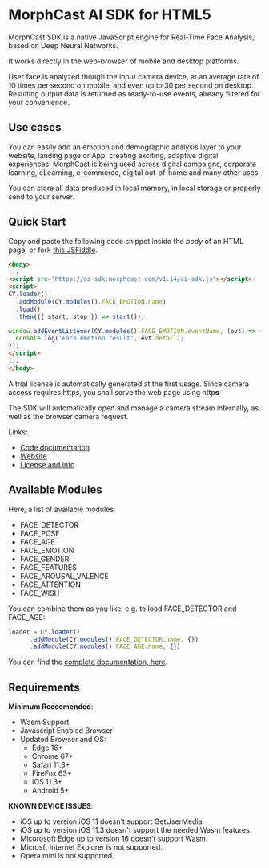 # MorphCast AI SDK for HTML5

MorphCast SDK is a native JavaScript engine for Real-Time Face Analysis, based on Deep Neural Networks.

It works directly in the web-browser of mobile and desktop platforms.

User face is analyzed though the input camera device, at an average rate of 10 times per second on mobile, and even up to 30 per second on desktop. Resulting output data is returned as ready-to-use events, already filtered for your convenience.

## Use cases 

You can easily add an emotion and demographic analysis layer to your website, 
landing page or App, creating exciting, adaptive digital experiences. MorphCast is being used across digital campaigns, 
corporate learning, eLearning, e-commerce, digital out-of-home and many other uses.

You can store all data produced in local memory, in local storage or properly send to your server.

## Quick Start

Copy and paste the following code snippet inside the _body_ of an HTML page, or fork [this JSFiddle](https://jsfiddle.net/morphcast/6c0tm4e5).

```html
<body>
...
<script src="https://ai-sdk.morphcast.com/v1.14/ai-sdk.js"></script>
<script>
CY.loader()
  .addModule(CY.modules().FACE_EMOTION.name)
  .load()
  .then(({ start, stop }) => start());

window.addEventListener(CY.modules().FACE_EMOTION.eventName, (evt) => {
  console.log('Face emotion result', evt.detail);
});
</script>
...
</body>
```

A trial license is automatically generated at the first usage.
Since camera access requires https, you shall serve the web page using http**s**

The SDK will automatically open and manage a camera stream internally, as well as the browser camera request.

Links:

* [Code documentation](https://ai-sdk.morphcast.com/latest/index.html)
* [Website](https://www.morphcast.com/sdk/)
* [License and info](https://www.morphcast.com/contact/)

## Available Modules

Here, a list of available modules:

* FACE_DETECTOR
* FACE_POSE
* FACE_AGE
* FACE_EMOTION
* FACE_GENDER
* FACE_FEATURES
* FACE_AROUSAL_VALENCE
* FACE_ATTENTION
* FACE_WISH

You can combine them as you like, e.g. to load FACE_DETECTOR and FACE_AGE:

```javascript
loader = CY.loader()
      .addModule(CY.modules().FACE_DETECTOR.name, {})
      .addModule(CY.modules().FACE_AGE.name, {})
```

You can find the [complete documentation, here](https://ai-sdk.morphcast.com/latest/index.html).

## Requirements

**Minimum Reccomended**:

-   Wasm Support
-   Javascript Enabled Browser
-   Updated Browser and OS:
    -   Edge 16+
    -   Chrome 67+
    -   Safari 11.3+
    -   FireFox 63+
    -   iOS 11.3+
    -   Android 5+

**KNOWN DEVICE ISSUES**:

-   iOS up to version iOS 11 doesn't support GetUserMedia.
-   iOS up to version iOS 11.3 doesn't support the needed Wasm features.
-   Micorosoft Edge up to version 16 doesn't support Wasm.
-   Microsft Internet Explorer is not supported.
-   Opera mini is not supported.
